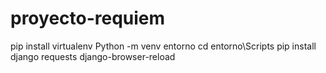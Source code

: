 # proyecto-requiem

pip install virtualenv
Python -m venv entorno
cd entorno\Scripts
pip install django requests django-browser-reload
